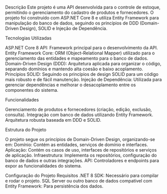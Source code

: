 Descrição
Este projeto  é uma API desenvolvida para o controle de estoque, permitindo o gerenciamento do cadastro de produtos e fornecedores. O projeto foi construído com ASP.NET Core 8 e utiliza Entity Framework para manipulação do banco de dados, seguindo os princípios de DDD (Domain-Driven Design), SOLID e Injeção de Dependência. 

Tecnologias Utilizadas

ASP.NET Core 8 API: Framework principal para o desenvolvimento da API.
Entity Framework Core: ORM (Object-Relational Mapper) utilizado para o gerenciamento das entidades e mapeamento para o banco de dados.
Domain-Driven Design (DDD): Arquitetura aplicada para organizar o código, separando domínios e mantendo alta coesão e baixo acoplamento.
Princípios SOLID: Seguindo os princípios de design SOLID para um código mais robusto e de fácil manutenção.
Injeção de Dependência: Utilizada para gerenciar dependências e melhorar o desacoplamento entre os componentes do sistema.

Funcionalidades

Gerenciamento de produtos e fornecedores (criação, edição, exclusão, consulta).
Integração com banco de dados utilizando Entity Framework.
Arquitetura robusta baseada em DDD e SOLID.

Estrutura do Projeto

O projeto segue os princípios de Domain-Driven Design, organizando-se em:
Domínio: Contém as entidades, serviços de domínio e interfaces.
Aplicação: Contém os casos de uso, interfaces de repositórios e serviços de aplicação.
Infraestrutura: Implementa os repositórios, configuração do banco de dados e outras integrações.
API: Controladores e endpoints para expor as funcionalidades do sistema.

Configuração do Projeto
Requisitos
.NET 8 SDK: Necessário para compilar e rodar o projeto.
SQL Server ou outro banco de dados compatível com Entity Framework: Para persistência dos dados.

